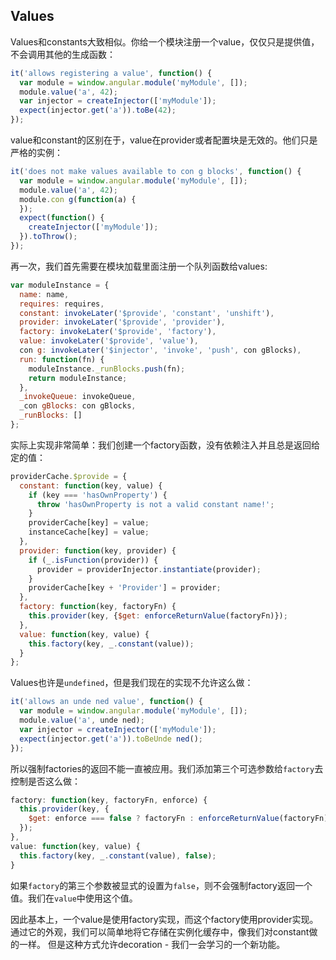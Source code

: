 ## Values
Values和constants大致相似。你给一个模块注册一个value，仅仅只是提供值，不会调用其他的生成函数：
```js
it('allows registering a value', function() {
  var module = window.angular.module('myModule', []);
  module.value('a', 42);
  var injector = createInjector(['myModule']);
  expect(injector.get('a')).toBe(42);
});
```
value和constant的区别在于，value在provider或者配置块是无效的。他们只是严格的实例：
```js
it('does not make values available to con g blocks', function() {
  var module = window.angular.module('myModule', []);
  module.value('a', 42);
  module.con g(function(a) {
  });
  expect(function() {
    createInjector(['myModule']);
  }).toThrow();
});
```
再一次，我们首先需要在模块加载里面注册一个队列函数给values:
```js
var moduleInstance = {
  name: name,
  requires: requires,
  constant: invokeLater('$provide', 'constant', 'unshift'),
  provider: invokeLater('$provide', 'provider'),
  factory: invokeLater('$provide', 'factory'),
  value: invokeLater('$provide', 'value'),
  con g: invokeLater('$injector', 'invoke', 'push', con gBlocks),
  run: function(fn) {
    moduleInstance._runBlocks.push(fn);
    return moduleInstance;
  },
  _invokeQueue: invokeQueue,
  _con gBlocks: con gBlocks,
  _runBlocks: []
};
```
实际上实现非常简单：我们创建一个factory函数，没有依赖注入并且总是返回给定的值：
```js
providerCache.$provide = {
  constant: function(key, value) {
    if (key === 'hasOwnProperty') {
      throw 'hasOwnProperty is not a valid constant name!';
    }
    providerCache[key] = value;
    instanceCache[key] = value;
  },
  provider: function(key, provider) {
    if (_.isFunction(provider)) {
      provider = providerInjector.instantiate(provider);
    }
    providerCache[key + 'Provider'] = provider;
  },
  factory: function(key, factoryFn) {
    this.provider(key, {$get: enforceReturnValue(factoryFn)});
  },
  value: function(key, value) {
    this.factory(key, _.constant(value));
  }
};
```
Values也许是`undefined`，但是我们现在的实现不允许这么做：
```js
it('allows an unde ned value', function() {
  var module = window.angular.module('myModule', []);
  module.value('a', unde ned);
  var injector = createInjector(['myModule']);
  expect(injector.get('a')).toBeUnde ned();
});
```
所以强制factories的返回不能一直被应用。我们添加第三个可选参数给`factory`去控制是否这么做：
```js
factory: function(key, factoryFn, enforce) {
  this.provider(key, {
    $get: enforce === false ? factoryFn : enforceReturnValue(factoryFn)
  });
},
value: function(key, value) {
  this.factory(key, _.constant(value), false);
}
```
如果`factory`的第三个参数被显式的设置为`false`，则不会强制factory返回一个值。我们在`value`中使用这个值。

因此基本上，一个value是使用factory实现，而这个factory使用provider实现。通过它的外观，我们可以简单地将它存储在实例化缓存中，像我们对constant做的一样。
但是这种方式允许decoration - 我们一会学习的一个新功能。